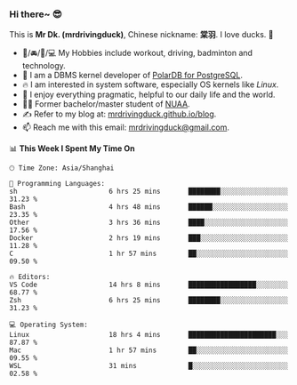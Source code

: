 ### Hi there~ 😎

This is **Mr Dk. (mrdrivingduck)**, Chinese nickname: **棠羽**. I love ducks. 🦆

- 💪/🚘/🏸/💻 My Hobbies include workout, driving, badminton and technology.
- 🍊 I am a DBMS kernel developer of [PolarDB for PostgreSQL](https://github.com/ApsaraDB/PolarDB-for-PostgreSQL).
- 🔥 I am interested in system software, especially OS kernels like *Linux*.
- 🔧 I enjoy everything pragmatic, helpful to our daily life and the world.
- 👨‍🎓 Former bachelor/master student of [NUAA](https://en.wikipedia.org/wiki/Nanjing_University_of_Aeronautics_and_Astronautics).
- ✍ Refer to my blog at: [mrdrivingduck.github.io/blog](https://mrdrivingduck.github.io/blog/).
- 📫 Reach me with this email: [mrdrivingduck@gmail.com](mailto:mrdrivingduck@gmail.com).

<!--START_SECTION:waka-->
📊 **This Week I Spent My Time On** 

```text
🕑︎ Time Zone: Asia/Shanghai

💬 Programming Languages: 
sh                       6 hrs 25 mins       ████████░░░░░░░░░░░░░░░░░   31.23 % 
Bash                     4 hrs 48 mins       ██████░░░░░░░░░░░░░░░░░░░   23.35 % 
Other                    3 hrs 36 mins       ████░░░░░░░░░░░░░░░░░░░░░   17.56 % 
Docker                   2 hrs 19 mins       ███░░░░░░░░░░░░░░░░░░░░░░   11.28 % 
C                        1 hr 57 mins        ██░░░░░░░░░░░░░░░░░░░░░░░   09.50 % 

🔥 Editors: 
VS Code                  14 hrs 8 mins       █████████████████░░░░░░░░   68.77 % 
Zsh                      6 hrs 25 mins       ████████░░░░░░░░░░░░░░░░░   31.23 % 

💻 Operating System: 
Linux                    18 hrs 4 mins       ██████████████████████░░░   87.87 % 
Mac                      1 hr 57 mins        ██░░░░░░░░░░░░░░░░░░░░░░░   09.55 % 
WSL                      31 mins             █░░░░░░░░░░░░░░░░░░░░░░░░   02.58 % 
```


<!--END_SECTION:waka-->

<!-- ![Mr Dk.'s GitHub Stats](https://github-readme-stats.vercel.app/api?username=mrdrivingduck&count_private&show_icons=true&theme=buefy) -->

<!-- ![Most Used Languages](https://github-readme-stats.vercel.app/api/top-langs/?username=mrdrivingduck&exclude_repo=mips32-CPU,snort-tcp-socket&theme=buefy&layout=compact&langs_count=10) -->


<!--
**mrdrivingduck/mrdrivingduck** is a ✨ _special_ ✨ repository because its `README.md` (this file) appears on your GitHub profile.

Here are some ideas to get you started:

- 🔭 I’m currently working on ...
- 🌱 I’m currently learning ...
- 👯 I’m looking to collaborate on ...
- 🤔 I’m looking for help with ...
- 💬 Ask me about ...
- 📫 How to reach me: ...
- 😄 Pronouns: ...
- ⚡ Fun fact: ...
-->
